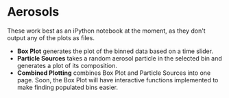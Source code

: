 # Aerosols

These work best as an iPython notebook at the moment, as they don't output any of the plots as files.

<ul>
    <li><b>Box Plot</b> generates the plot of the binned data based on a time slider.</li>
    <li><b>Particle Sources</b> takes a random aerosol particle in the selected bin and generates a plot of its composition.</li>
    <li><b>Combined Plotting</b> combines Box Plot and Particle Sources into one page. Soon, the Box Plot will have interactive functions implemented to make finding populated bins easier.</li>
</ul>

